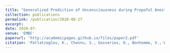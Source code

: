 ```yaml
---
title: "Generalized Prediction of Unconsciousness during Propofol Anesthesia using 3D Convolutional Neural Networks"
collection: publications
permalink: /publication/2020-08-27
excerpt: 
date: 2020-07-
venue: 'EMBC'
paperurl: 'http://academicpages.github.io/files/paper2.pdf'
citation: 'Patlatzoglou, K., Chennu, S., Gosseries, O., Bonhomme, V., Wolff, A., & Laureys, S. (2020). Generalized Prediction of Unconsciousness during Propofol Anesthesia using 3D Convolutional Neural Networks. In 2020 42nd annual international conference of the ieee engineering in medicine & biology society (embc) (Vol. 2020-July, pp. 134–137).'
---
```

